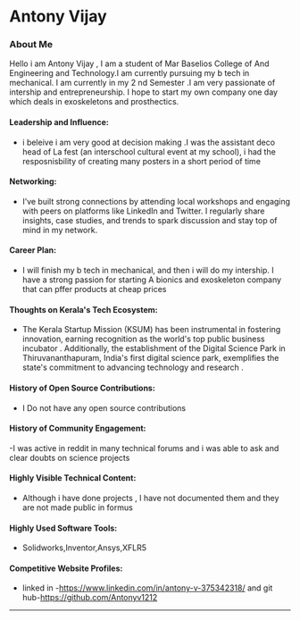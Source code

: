 # Antony Vijay 

### About Me

Hello i am Antony Vijay , I am a student of Mar Baselios College of And Engineering and Technology.I am currently pursuing my b tech in mechanical.
I am currently in my 2 nd Semester .I am very passionate of intership and entrepreneurship. I hope to start my own company one day which deals 
in exoskeletons and prosthectics. 


#### Leadership and Influence:

- i beleive i am very good at decision making .I was the assistant deco head of La fest (an interschool cultural event at my school),
i had the resposnisbility of creating many posters in a short period of time

#### Networking:

-  I’ve built strong connections by attending local workshops and engaging with peers on platforms like LinkedIn and Twitter. I regularly share insights, case studies, and 
trends to spark discussion and stay top of mind in my network.

#### Career Plan:

- I will finish my b tech in mechanical, and then i will do my intership.
I have a strong passion for starting A bionics and exoskeleton company that can pffer products at cheap prices

#### Thoughts on Kerala's Tech Ecosystem:

- The Kerala Startup Mission (KSUM) has been instrumental in fostering innovation, earning recognition as the world's top public business incubator . Additionally, the establishment of the Digital Science Park in Thiruvananthapuram, 
India's first digital science park, exemplifies the state's commitment to advancing technology and research .

#### History of Open Source Contributions:

- I Do not have any open source contributions

#### History of Community Engagement:

-I was active in reddit in many technical forums and i was able to ask and clear doubts on science projects

#### Highly Visible Technical Content:

- Although i have done projects , I have not documented them and they are not made public in formus

#### Highly Used Software Tools:

- Solidworks,Inventor,Ansys,XFLR5

#### Competitive Website Profiles:

- linked in -https://www.linkedin.com/in/antony-v-375342318/ and git hub-https://github.com/Antonyv1212





---
